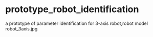 # prototype_robot_identification
a prototype of parameter identification for 3-axis robot,robot model robot_3axis.jpg

